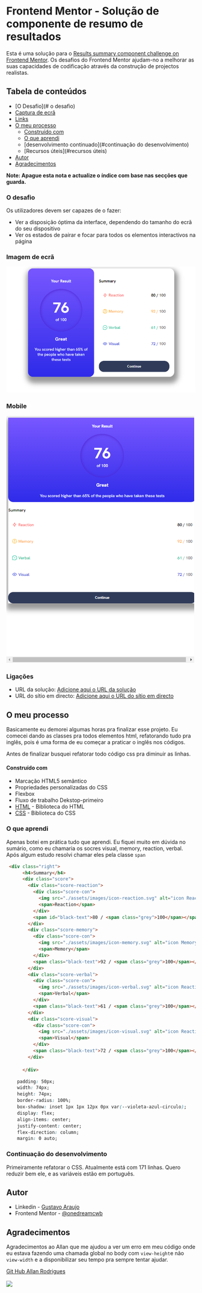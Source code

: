 # Frontend Mentor - Solução de componente de resumo de resultados

Esta é uma solução para o [Results summary component challenge on Frontend Mentor](https://www.frontendmentor.io/challenges/results-summary-component-CE_K6s0maV). Os desafios do Frontend Mentor ajudam-no a melhorar as suas capacidades de codificação através da construção de projectos realistas. 

## Tabela de conteúdos

  - [O Desafio](# o desafio)
  - [Captura de ecrã](#screenshot)
  - [Links](#links)
- [O meu processo](#my-process)
  - [Construído com](#built-with)
  - [O que aprendi](#what-i-learned)
  - [desenvolvimento continuado](#continuação do desenvolvimento)
  - [Recursos úteis](#recursos úteis)
- [Autor](#autor)
- [Agradecimentos](#acknowledgments)

**Note: Apague esta nota e actualize o índice com base nas secções que guarda.**

### O desafio

Os utilizadores devem ser capazes de o fazer:

- Ver a disposição óptima da interface, dependendo do tamanho do ecrã do seu dispositivo
- Ver os estados de pairar e focar para todos os elementos interactivos na página

### Imagem de ecrã

![](./assets/images/dekstop.png)

### Mobile

![](./assets/images/mobile.png)

### Ligações

- URL da solução: [Adicione aqui o URL da solução](https://your-solution-url.com)
- URL do sítio em directo: [Adicione aqui o URL do sítio em directo](https://your-live-site-url.com)

## O meu processo

Basicamente eu demorei algumas horas pra finalizar esse projeto. Eu comecei dando as classes pra todos elementos html, refatorando tudo pra inglês, pois é uma forma de eu começar a praticar o inglês nos códigos.

Antes de finalizar busquei refatorar todo código css pra diminuir as linhas.

#### Construído com

- Marcação HTML5 semântico
- Propriedades personalizadas do CSS
- Flexbox
- Fluxo de trabalho Dekstop-primeiro
- [HTML](https://www.w3schools.com/html/) - Biblioteca do HTML
- [CSS](https://www.w3schools.com/css/) - Biblioteca do CSS

### O que aprendi

Apenas botei em prática tudo que aprendi. Eu fiquei muito em dúvida no sumário, como eu chamaria os socres visual, memory, reaction, verbal. Após algum estudo resolvi chamar eles pela classe `span`

```html
 <div class="right">
      <h4>Summary</h4>
      <div class="score">
        <div class="score-reaction">
          <div class="score-con">
            <img src="./assets/images/icon-reaction.svg" alt="icon Reaction">
            <span>Reaction</span>
          </div>
          <span id="black-text">80 / <span class="grey">100</span></span>
        </div>
        <div class="score-memory">
          <div class="score-con">
            <img src="./assets/images/icon-memory.svg" alt="icon Memory">
            <span>Memory</span>
          </div>
          <span class="black-text">92 / <span class="grey">100</span></span>
        </div>
        <div class="score-verbal">
          <div class="score-con">
            <img src="./assets/images/icon-verbal.svg" alt="icon Reaction">
            <span>Verbal</span>
          </div>
          <span class="black-text">61 / <span class="grey">100</span></span>
        </div>
        <div class="score-visual">
          <div class="score-con">
            <img src="./assets/images/icon-visual.svg" alt="icon Reaction">
            <span>Visual</span>
          </div>
          <span class="black-text">72 / <span class="grey">100</span></span>
        </div>
        
      </div>
```
```css
    padding: 50px;
    width: 74px;
    height: 74px;
    border-radius: 100%;
    box-shadow: inset 1px 1px 12px 0px var(--violeta-azul-circulo);
    display: flex;
    align-items: center;
    justify-content: center;
    flex-direction: column;
    margin: 0 auto;
```
### Continuação do desenvolvimento

Primeiramente refatorar o CSS. Atualmente está com 171 linhas. Quero reduzir bem ele, e as variáveis estão em português.

## Autor

- Linkedin - [Gustavo Araujo](https://www.linkedin.com/in/ga20222/)
- Frontend Mentor - [@onedreamcwb](https://www.frontendmentor.io/profile/onedreamcwb)

## Agradecimentos

Agradecimentos ao Allan que me ajudou a ver um erro em meu código onde eu estava fazendo uma chamada global no body com `view-height`e não `view-width` e a disponibilizar seu tempo pra sempre tentar ajudar.

[Git Hub Allan Rodrigues](https://github.com/AllanR1991)
<br>
<br>
<a href="https://github.com/AllanR1991"><img src="https://media.discordapp.net/attachments/1044972183870525540/1092124373948837958/22855740.png"></a>

